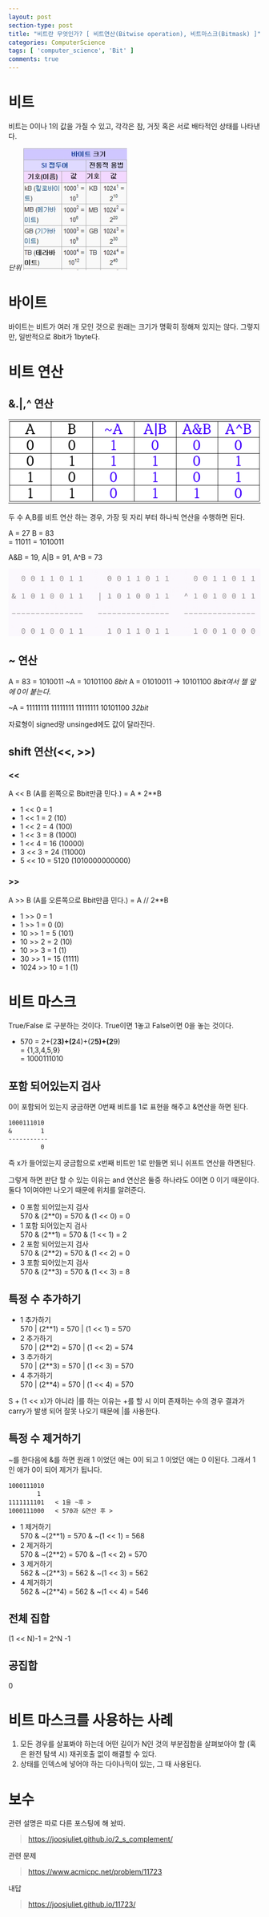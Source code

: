 ```yaml
---
layout: post
section-type: post
title: "비트란 무엇인가? [ 비트연산(Bitwise operation), 비트마스크(Bitmask) ]"
categories: ComputerScience
tags: [ 'computer_science', 'Bit' ]
comments: true
---
```


# 비트
비트는 0이나 1의 값을 가질 수 있고, 각각은 참, 거짓 혹은 서로 배타적인 상태를 나타낸다.

*단위*
<img alt="success" src = "/images/2018-08-19-bit/SI_prefixes.png"/>


# 바이트
바이트는 비트가 여러 개 모인 것으로 원래는 크기가 명확히 정해져 있지는 않다.
그렇지만, 일반적으로 8bit가 1byte다.



# 비트 연산

## &.|,^ 연산
<img alt="success" src = "/images/2018-08-19-bit/bit_operation.png"/>

두 수 A,B를 비트 연산 하는 경우, 가장 뒷 자리 부터 하나씩 연산을 수행하면 된다.

A = 27    B = 83</br>
  = 11011   = 1010011</br>

A&B = 19, A|B = 91, A^B = 73

<img alt="success" src = "/images/2018-08-19-bit/27_83_bit_operation.png"/>


## ~ 연산
A = 83 = 1010011
~A = 10101100 *8bit*
A = 01010011 -> 10101100
*8bit여서 젤 앞에 0이 붙는다.*

~A = 11111111 11111111 11111111 10101100
*32bit*

자료형이 signed랑 unsinged에도 값이 달라진다.

## shift 연산(<<, >>)

### <<
A << B (A를 왼쪽으로 Bbit만큼 민다.)
= A * 2**B

- 1 << 0 = 1
- 1 << 1 = 2 (10)
- 1 << 2 = 4 (100)
- 1 << 3 = 8 (1000)
- 1 << 4 = 16 (10000)
- 3 << 3 = 24 (11000)
- 5 << 10 = 5120 (1010000000000)

### >>
A >> B (A를 오른쪽으로 Bbit만큼 민다.)
= A // 2**B

- 1 >> 0 = 1
- 1 >> 1 = 0 (0)
- 10 >> 1 = 5 (101)
- 10 >> 2 = 2 (10)
- 10 >> 3 = 1 (1)
- 30 >> 1 = 15 (1111)
- 1024 >> 10 = 1 (1)

# 비트 마스크
True/False 로 구분하는 것이다.
True이면 1놓고 False이면 0을 놓는 것이다.

- 570 = 2+(2**3)+(2**4)+(2**5)+(2**9)</br>
    = {1,3,4,5,9}</br>
    = 1000111010

## 포함 되어있는지 검사
0이 포함되어 있는지 궁금하면 0번째 비트를 1로 표현을 해주고 &연산을 하면 된다.

```
1000111010
&        1
-----------
         0
```
즉 x가 들어있는지 궁금함으로 x번째 비트만 1로 만들면 되니 쉬프트 연산을 하면된다.

그렇게 하면 판단 할 수 있는 이유는 and 연산은 둘중 하나라도 0이면 0 이기 때문이다.
둘다 1이여야만 나오기 때문에 위치를 알려준다.

- 0 포함 되어있는지 검사</br>
  570 & (2**0) = 570 & (1 << 0) = 0
- 1 포함 되어있는지 검사</br>
  570 & (2**1) = 570 & (1 << 1) = 2
- 2 포함 되어있는지 검사</br>
  570 & (2**2) = 570 & (1 << 2) = 0
- 3 포함 되어있는지 검사</br>
  570 & (2**3) = 570 & (1 << 3) = 8

## 특정 수 추가하기

- 1 추가하기</br>
  570 | (2**1) = 570 | (1 << 1) = 570
- 2 추가하기</br>
  570 | (2**2) = 570 | (1 << 2) = 574
- 3 추가하기</br>
  570 | (2**3) = 570 | (1 << 3) = 570
- 4 추가하기</br>
  570 | (2**4) = 570 | (1 << 4) = 570

S + (1 << x)가 아니라 |를 하는 이유는 +를 할 시 이미 존재하는 수의 경우 결과가 carry가 발생 되어 잘못 나오기 때문에 |를 사용한다.

## 특정 수 제거하기

~를 한다음에 &를 하면 원래 1 이었던 애는 0이 되고 1 이었던 애는 0 이된다.
그래서 1인 애가 0이 되어 제거가 됩니다.

```
1000111010
        1
1111111101   < 1을 ~후 >
1000111000   < 570과 &연산 후 >

```
- 1 제거하기</br>
  570 & ~(2**1) = 570 & ~(1 << 1) = 568
- 2 제거하기</br>
  570 & ~(2**2) = 570 & ~(1 << 2) = 570
- 3 제거하기</br>
  562 & ~(2**3) = 562 & ~(1 << 3) = 562
- 4 제거하기</br>
  562 & ~(2**4) = 562 & ~(1 << 4) = 546

## 전체 집합

(1 << N)-1 = 2^N -1

## 공집합

0

# 비트 마스크를 사용하는 사례
1. 모든 경우를 살표봐야 하는데 어떤 길이가 N인 것의 부분집합을 살펴보아야 할 (혹은 완전 탐색 시) 재귀호출 없이 해결할 수 있다.
2. 상태를 인덱스에 넣어야 하는 다이나믹이 있는, 그 때 사용된다.

# 보수
관련 설명은 따로 다른 포스팅에 해 놨따.
> https://joosjuliet.github.io/2_s_complement/

관련 문제
> https://www.acmicpc.net/problem/11723

내답
> https://joosjuliet.github.io/11723/
